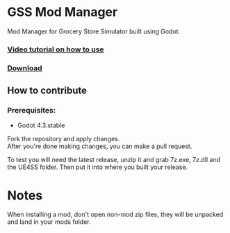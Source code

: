 # GSS Mod Manager
Mod Manager for Grocery Store Simulator built using Godot.

### [Video tutorial on how to use](https://youtu.be/LgSaEsA-7F8)
### [Download](https://github.com/nieboczek/gss-mod-manager/releases/latest)
## How to contribute
### Prerequisites:
- Godot 4.3.stable

Fork the repository and apply changes.  
After you're done making changes, you can make a pull request.

To test you will need the latest release, unzip it and grab 7z.exe, 7z.dll and the UE4SS folder.
Then put it into where you built your release.

# Notes
When installing a mod, don't open non-mod zip files, they will be unpacked and land in your mods folder.
